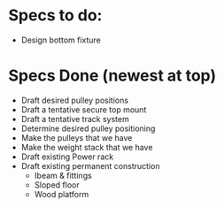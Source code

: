 # Specs to do:

 * Design bottom fixture

# Specs Done (newest at top)

 * Draft desired pulley positions
 * Draft a tentative secure top mount
 * Draft a tentative track system
 * Determine desired pulley positioning
 * Make the pulleys that we have
 * Make the weight stack that we have
 * Draft existing Power rack
 * Draft existing permanent construction
   * Ibeam & fittings
   * Sloped floor
   * Wood platform


